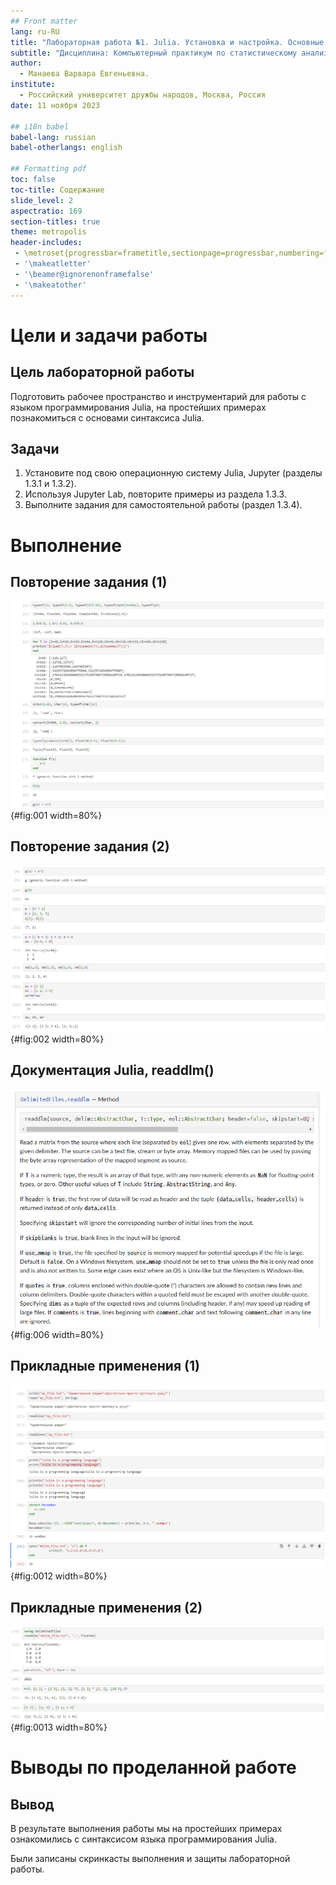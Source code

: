 ```yaml
---
## Front matter
lang: ru-RU
title: "Лабораторная работа №1. Julia. Установка и настройка. Основные принципы"
subtitle: "Дисциплина: Компьютерный практикум по статистическому анализу данных"
author:
  - Манаева Варвара Евгеньевна.
institute:
  - Российский университет дружбы народов, Москва, Россия
date: 11 ноября 2023

## i18n babel
babel-lang: russian
babel-otherlangs: english

## Formatting pdf
toc: false
toc-title: Содержание
slide_level: 2
aspectratio: 169
section-titles: true
theme: metropolis
header-includes:
 - \metroset{progressbar=frametitle,sectionpage=progressbar,numbering=fraction}
 - '\makeatletter'
 - '\beamer@ignorenonframefalse'
 - '\makeatother'
---
```


# Цели и задачи работы

## Цель лабораторной работы

Подготовить рабочее пространство и инструментарий для работы с языком программирования Julia, на простейших примерах
познакомиться с основами синтаксиса Julia.

## Задачи

1. Установите под свою операционную систему Julia, Jupyter (разделы 1.3.1 и 1.3.2).
2. Используя Jupyter Lab, повторите примеры из раздела 1.3.3.
3. Выполните задания для самостоятельной работы (раздел 1.3.4).

# Выполнение

## Повторение задания (1)

![Повторение (1)](image/1.png){#fig:001 width=80%}

## Повторение задания (2)

![Повторение (2)](image/2.png){#fig:002 width=80%}

## Документация Julia, readdlm()

![readdlm()](image/6.png){#fig:006 width=80%}

## Прикладные применения (1)

![Решения (1)](image/12.png){#fig:0012 width=80%}

## Прикладные применения (2)

![Решения (2)](image/13.png){#fig:0013 width=80%}

# Выводы по проделанной работе

## Вывод

В результате выполнения работы мы на простейших примерах ознакомились с синтаксисом языка программирования Julia.

Были записаны скринкасты выполнения и защиты лабораторной работы.
